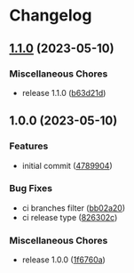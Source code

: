 # Changelog

## [1.1.0](https://github.com/siwon/release-please-test/compare/v1.0.0...v1.1.0) (2023-05-10)


### Miscellaneous Chores

* release 1.1.0 ([b63d21d](https://github.com/siwon/release-please-test/commit/b63d21df5af3e7c5e01a5621299a275b721da0e3))

## 1.0.0 (2023-05-10)


### Features

* initial commit ([4789904](https://github.com/siwon/release-please-test/commit/4789904d063b32091a0707a7326c221acab3fa39))


### Bug Fixes

* ci branches filter ([bb02a20](https://github.com/siwon/release-please-test/commit/bb02a20273d45540839f5c08b49ceab15a2e0e8c))
* ci release type ([826302c](https://github.com/siwon/release-please-test/commit/826302cb138359888cd8087cc49f90af86ec4bb9))


### Miscellaneous Chores

* release 1.0.0 ([1f6760a](https://github.com/siwon/release-please-test/commit/1f6760a3a6f8a939aa668c11091a5b06b649501b))
